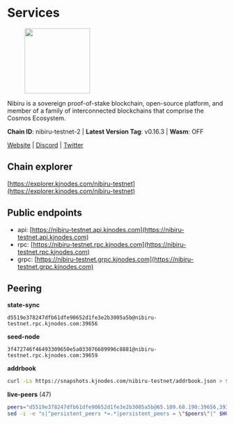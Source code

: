 # Services

<figure><img src="https://raw.githubusercontent.com/kj89/testnet_manuals/main/pingpub/logos/nibiru.png" width="150" alt=""><figcaption></figcaption></figure>

Nibiru is a sovereign proof-of-stake blockchain, open-source platform,  and member of a family of interconnected blockchains that comprise the Cosmos Ecosystem.

**Chain ID**: nibiru-testnet-2 | **Latest Version Tag**: v0.16.3 | **Wasm**: OFF

[Website](https://nibiru.fi) | [Discord](https://discord.gg/nibiru) | [Twitter](https://twitter.com/NibiruChain)




## Chain explorer
[https://explorer.kjnodes.com/nibiru-testnet](https://explorer.kjnodes.com/nibiru-testnet)

## Public endpoints

* api: [https://nibiru-testnet.api.kjnodes.com](https://nibiru-testnet.api.kjnodes.com)
* rpc: [https://nibiru-testnet.rpc.kjnodes.com](https://nibiru-testnet.rpc.kjnodes.com)
* grpc: [https://nibiru-testnet.grpc.kjnodes.com](https://nibiru-testnet.grpc.kjnodes.com)

## Peering

**state-sync**

```text
d5519e378247dfb61dfe90652d1fe3e2b3005a5b@nibiru-testnet.rpc.kjnodes.com:39656
```

**seed-node**

```text
3f472746f46493309650e5a033076689996c8881@nibiru-testnet.rpc.kjnodes.com:39659
```

**addrbook**
```bash
curl -Ls https://snapshots.kjnodes.com/nibiru-testnet/addrbook.json > $HOME/.nibid/config/addrbook.json
```

**live-peers** (47)
```bash
peers="d5519e378247dfb61dfe90652d1fe3e2b3005a5b@65.109.68.190:39656,3939da5da8d8a31e6af2cb6d7bdcb222ff2487eb@65.109.14.69:39656,e55d8746ad30e0d11ebe0aa3792c46713375edcc@135.181.2.104:26656,d7185d6b0d6a7dbe8c45e1fddfa0165dfdba01c0@38.242.150.132:39656,5a868d18a5046b715ee726a45b680a68f92bafcb@149.102.136.149:27656,92845d4150aaf87fc1a6f4a53d8fe545ae44fc9d@86.48.16.205:39656,434408eac21cec429edc2deacfc90ca717593b21@109.123.242.87:26656,27311ac38a48db15fd4f0959d1948a8d25bc512f@43.155.108.250:26657,82ff5277d6385a2e9cab7048d8df5f6757d02a8f@43.154.33.200:26657,7d1a4f1d4ffde010d644ad52730c7dfdb495f1af@165.232.124.49:26656,5767cde760985a14aba0daeec694ecdae6f787e9@154.53.36.184:26657,9e4cbbf1ae74859df3a4f1a3579bb52b09ce26f0@167.86.76.166:26656,7e03768c74d8720852bc807b30c523338d31a458@65.109.198.250:26656,3500e228e18001372f08bcd0920281096ef80ddb@43.155.105.2:26657,9e05e4a15d6077088cbd84fa5a4311e71556e67a@62.141.37.231:26656,0261b4db0d20ef973134a4c2f1ea00b49803b106@178.170.40.28:15652,5c2a752c9b1952dbed075c56c600c3a79b58c395@195.3.220.140:27046,a422bbf59756a9584ddc6f97a8b96bb15b596db7@34.73.61.37:26656,e63604bb6323eaafb02a72cb825d770fd7f1998c@65.109.70.23:19856,efb2dd9cf401c6c1a97fda94183d52c5000ae8e9@38.242.252.157:26656,82dde0f3c283ca231849376696d08c39c3d458ce@173.82.203.187:26657,c1d90ca59915ee94cd615304bfac8ddb9bdf2e76@43.156.25.107:26657,438701ce016699880f9073c6b99f71d17309d820@154.53.52.215:26657,3299c1e21ffe818f13ae0c8c0968449dcf356611@86.48.26.76:26657,02f7c72a7b0f6c25c69d3a852540c3d59b55ead4@43.154.64.150:26657,55773ecd03044a5126e68ea943338c6086cfbad3@43.134.174.55:26657,d6d8a67ada5a4b123314cfbb8bd1abf4914e1b42@34.168.169.45:26656,d9020d43390a7d30881a68f65f3247519792a3f0@161.97.85.202:26656,7e465cf7525009fa55c8387eb74a330d3b96e26f@86.48.5.78:26656,557f12a322097084cbe1f0c3528b0048b0b91cbc@62.141.44.70:26656,5eecfdf089428a5a8e52d05d18aae1ad8503d14c@65.108.141.109:19656,c101b872586f96f0879143651471bafdff611aa5@167.86.112.234:26656,9073414069dc43a4058219c1eec1acf66254279a@89.58.5.249:26656,dd1b14fefbd55a74baeb8920b34bb7fc15da6b96@62.171.186.61:26656,7b48063c94fc1a131da7254c9b018e0e88c5fe1a@84.46.240.85:26656,a575313137ddc0dae09fc79ad5558f2ca25867af@199.175.98.114:26656,7a771ec737a3e7f079d496a9c0aae41feae61a9d@38.242.138.236:39656,0c3c0b937a1f8054794cacd744bf1a13b341508b@113.53.82.252:36656,dcb1fb6b92cf96ba993e2d2feae246a02ba2760a@80.65.211.227:26656,08c10c775c86e9752741e993f6e89563413018e6@43.134.165.29:26657,72a84166fbd6b92d8a772843026cf6a2cd97ffbe@65.109.60.19:46656,f04329d75a8874a55dd8456d46e093595ed7653d@194.195.87.106:46656,76ca04a8355bc58b35a9499b9def52d39ec876b1@65.108.153.253:26656,75a1f51326694daa3d187d73be6695d817c6b571@84.46.254.145:26656,1a580a740df28b3369450567300440811699ccbb@2.58.82.148:26656,c859c2b1edfaf67ea274726bc0978ef55ebd051a@94.131.111.156:26656,1edd1232fe59fd00a13bfdd9ac273e48b20f11c3@65.108.231.124:12656"
sed -i -e "s|^persistent_peers *=.*|persistent_peers = \"$peers\"|" $HOME/.nibid/config/config.toml
```
